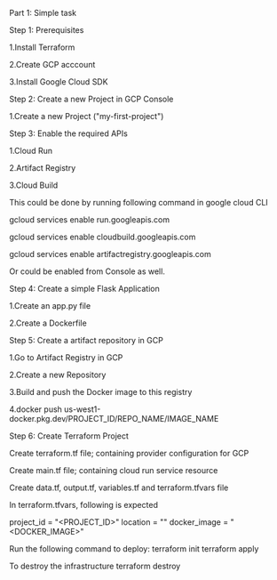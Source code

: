 Part 1: Simple task 

Step 1: Prerequisites 

1.Install Terraform 

2.Create GCP acccount 

3.Install Google Cloud SDK 

Step 2: Create a new Project in GCP Console 

1.Create a new Project ("my-first-project") 

Step 3: Enable the required APIs 

1.Cloud Run 

2.Artifact Registry 

3.Cloud Build 

This could be done by running following command in google cloud CLI 

  gcloud services enable run.googleapis.com 

  gcloud services enable cloudbuild.googleapis.com 

  gcloud services enable artifactregistry.googleapis.com 

Or could be enabled from Console as well. 

Step 4: Create a simple Flask Application 

1.Create an app.py file 

2.Create a Dockerfile 

Step 5: Create a artifact repository in GCP 

1.Go to Artifact Registry in GCP 

2.Create a new Repository 

3.Build and push the Docker image to this registry 

4.docker push us-west1-docker.pkg.dev/PROJECT_ID/REPO_NAME/IMAGE_NAME 

Step 6: Create Terraform Project 

Create terraform.tf file; containing provider configuration for GCP 

Create main.tf file; containing cloud run service resource 

Create data.tf, output.tf, variables.tf and terraform.tfvars file 

In terraform.tfvars, following is expected

project_id   = "<PROJECT_ID>"
location     = "<REGION>"
docker_image = "<DOCKER_IMAGE>"

Run the following command to deploy:
 terraform init
 terraform apply
 
To destroy the infrastructure
 terraform destroy